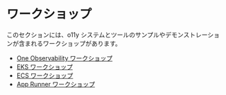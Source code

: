 # ワークショップ

このセクションには、o11y システムとツールのサンプルやデモンストレーションが含まれるワークショップがあります。

- [One Observability ワークショップ](https://observability.workshop.aws/en/)
- [EKS ワークショップ](https://www.eksworkshop.com/)
- [ECS ワークショップ](https://www.ecsworkshop.com/)  
- [App Runner ワークショップ](https://www.apprunnerworkshop.com/)
